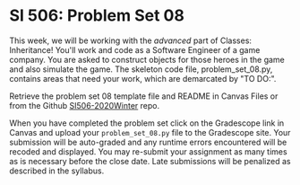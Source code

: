 # SI 506: Problem Set 08
This week, we will be working with the *advanced* part of Classes: Inheritance! You'll work and code as a Software Engineer of a game company. You are asked to construct objects for those heroes in the game and also simulate the game. The skeleton code file, problem_set_08.py, contains
areas that need your work, which are demarcated by "TO DO:".

Retrieve the problem set 08 template file and README in Canvas Files or from the Github
[SI506-2020Winter](https://github.com/umsi-arwhyte/SI506-2020Winter/tree/master/code/problem_set_08)
repo.

When you have completed the problem set click on the Gradescope link in Canvas and upload your
`problem_set_08.py` file to the Gradescope site.  Your submission will be auto-graded and any runtime
errors encountered will be recoded and displayed.  You may re-submit your assignment as many
times as is necessary before the close date.  Late submissions will be penalized as described
in the syllabus.
